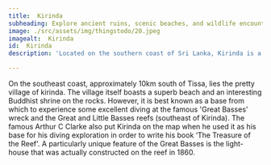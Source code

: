 ```yaml
---
title:  Kirinda 
subheading: Explore ancient ruins, scenic beaches, and wildlife encounters in
image: ./src/assets/img/thingstodo/20.jpeg
imagealt:  Kirinda 
id:  Kirinda
description: 'Located on the southern coast of Sri Lanka, Kirinda is a small coastal town that is often overlooked by tourists. However, this hidden gem has plenty to offer for those who venture off the beaten path.'

---
```

 On the southeast coast, approximately 10km south of Tissa, lies the pretty village of kirinda. The village itself boasts a superb beach and an interesting Buddhist shrine on the rocks. However, it is best known as a base from which to experience some excellent diving at the famous 'Great Basses' wreck and the Great and Little Basses reefs (southeast of Kirinda). The famous Arthur C Clarke also put Kirinda on the map when he used it as his base for his diving exploration in order to write his book ‘The Treasure of the Reef'. A particularly unique feature of the Great Basses is the light-house that was actually constructed on the reef in 1860.